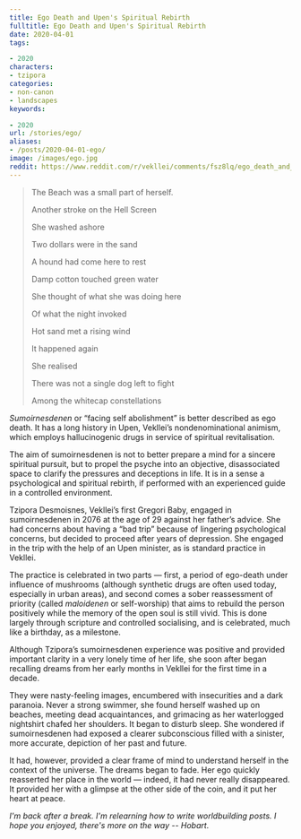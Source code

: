 ```yaml
---
title: Ego Death and Upen's Spiritual Rebirth
fulltitle: Ego Death and Upen's Spiritual Rebirth
date: 2020-04-01
tags:

- 2020
characters:
- tzipora
categories:
- non-canon
- landscapes
keywords:

- 2020
url: /stories/ego/
aliases:
- /posts/2020-04-01-ego/
image: /images/ego.jpg
reddit: https://www.reddit.com/r/vekllei/comments/fsz8lq/ego_death_and_upens_spiritual_rebirth/
---
```

>The Beach was a small part of herself.
>
>Another stroke on the Hell Screen
>
>She washed ashore
>
>Two dollars were in the sand
>
>A hound had come here to rest
>
>Damp cotton touched green water
>
>She thought of what she was doing here
>
>Of what the night invoked
>
>Hot sand met a rising wind
>
>It happened again
>
>She realised
>
>There was not a single dog left to fight
>
>Among the whitecap constellations

*Sumoirnesdenen* or “facing self abolishment” is better described as ego death. It has a long history in Upen, Vekllei’s nondenominational animism, which employs hallucinogenic drugs in service of spiritual revitalisation.

The aim of sumoirnesdenen is not to better prepare a mind for a sincere spiritual pursuit, but to propel the psyche into an objective, disassociated space to clarify the pressures and deceptions in life. It is in a sense a psychological and spiritual rebirth, if performed with an experienced guide in a controlled environment.

Tzipora Desmoisnes, Vekllei’s first Gregori Baby, engaged in sumoirnesdenen in 2076 at the age of 29 against her father’s advice. She had concerns about having a “bad trip” because of lingering psychological concerns, but decided to proceed after years of depression. She engaged in the trip with the help of an Upen minister, as is standard practice in Vekllei.

The practice is celebrated in two parts — first, a period of ego-death under influence of mushrooms (although synthetic drugs are often used today, especially in urban areas), and second comes a sober reassessment of priority (called *maloidenen* or self-worship) that aims to rebuild the person positively while the memory of the open soul is still vivid. This is done largely through scripture and controlled socialising, and is celebrated, much like a birthday, as a milestone.

Although Tzipora’s sumoirnesdenen experience was positive and provided important clarity in a very lonely time of her life, she soon after began recalling dreams from her early months in Vekllei for the first time in a decade.

They were nasty-feeling images, encumbered with insecurities and a dark paranoia. Never a strong swimmer, she found herself washed up on beaches, meeting dead acquaintances, and grimacing as her waterlogged nightshirt chafed her shoulders. It began to disturb sleep. She wondered if sumoirnesdenen had exposed a clearer subconscious filled with a sinister, more accurate, depiction of her past and future.

It had, however, provided a clear frame of mind to understand herself in the context of the universe. The dreams began to fade. Her ego quickly reasserted her place in the world — indeed, it had never really disappeared. It provided her with a glimpse at the other side of the coin, and it put her heart at peace.

*I'm back after a break. I'm relearning how to write worldbuilding posts. I hope you enjoyed, there's more on the way  -- Hobart.*
